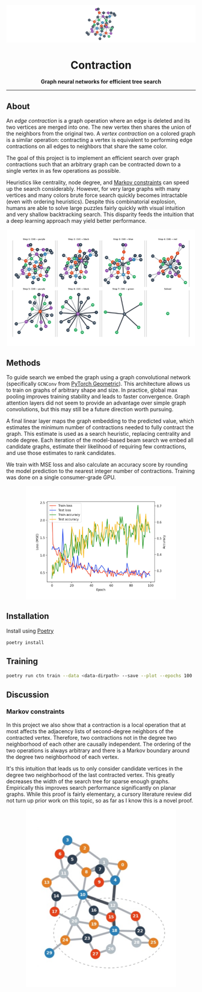<div align="center">
  <img src="assets/graph-banner.png">
  <h1>Contraction</h1>

  <p>
    <strong>Graph neural networks for efficient tree search</strong>
  </p>

  <hr />
</div>

## About

An _edge contraction_ is a graph operation where an edge is deleted and its two vertices are merged into one. The new vertex then shares the union of the neighbors from the original two. A _vertex contraction_ on a colored graph is a similar operation: contracting a vertex is equivalent to performing edge contractions on all edges to neighbors that share the same color.

The goal of this project is to implement an efficient search over graph contractions such that an arbitrary graph can be contracted down to a single vertex in as few operations as possible.

Heuristics like centrality, node degree, and [Markov constraints](#Markov-Constraints) can speed up the search considerably. However, for very large graphs with many vertices and many colors brute force search quickly becomes intractable (even with ordering heuristics). Despite this combinatorial explosion, humans are able to solve large puzzles fairly quickly with visual intuition and very shallow backtracking search. This disparity feeds the intuition that a deep learning approach may yield better performance.

<div align="center">
  <img src="assets/contraction.png" width="500">
</div>

## Methods

To guide search we embed the graph using a graph convolutional network (specifically `GCNConv` from [PyTorch Geometric](https://pytorch-geometric.readthedocs.io)). This architecture allows us to train on graphs of arbitrary shape and size. In practice, global max pooling improves training stability and leads to faster convergence. Graph attention layers did not seem to provide an advantage over simple graph convolutions, but this may still be a future direction worth pursuing.

A final linear layer maps the graph embedding to the predicted value, which estimates the minimum number of contractions needed to fully contract the graph. This estimate is used as a search heuristic, replacing centrality and node degree. Each iteration of the model-based beam search we embed all candidate graphs, estimate their likelihood of requiring few contractions, and use those estimates to rank candidates.

We train with MSE loss and also calculate an accuracy score by rounding the model prediction to the nearest integer number of contractions. Training was done on a single consumer-grade GPU.

<div align="center">
  <img src="assets/loss-curve.png" width="400">
</div>

## Installation

Install using [Poetry](https://python-poetry.org/)

```bash
poetry install
```

## Training

```bash
poetry run ctn train --data <data-dirpath> --save --plot --epochs 100
```

## Discussion

### Markov constraints

In this project we also show that a contraction is a local operation that at most affects the adjacency lists of second-degree neighbors of the contracted vertex. Therefore, two contractions not in the degree two neighborhood of each other are causally independent. The ordering of the two operations is always arbitrary and there is a Markov boundary around the degree two neighborhood of each vertex.

It's this intuition that leads us to only consider candidate vertices in the degree two neighborhood of the last contracted vertex. This greatly decreases the width of the search tree for sparse enough graphs. Empirically this improves search performance significantly on planar graphs. While this proof is fairly elementary, a cursory literature review did not turn up prior work on this topic, so as far as I know this is a novel proof.

<div align="center">
  <img src="assets/markov-boundary.png" width="400">
</div>

